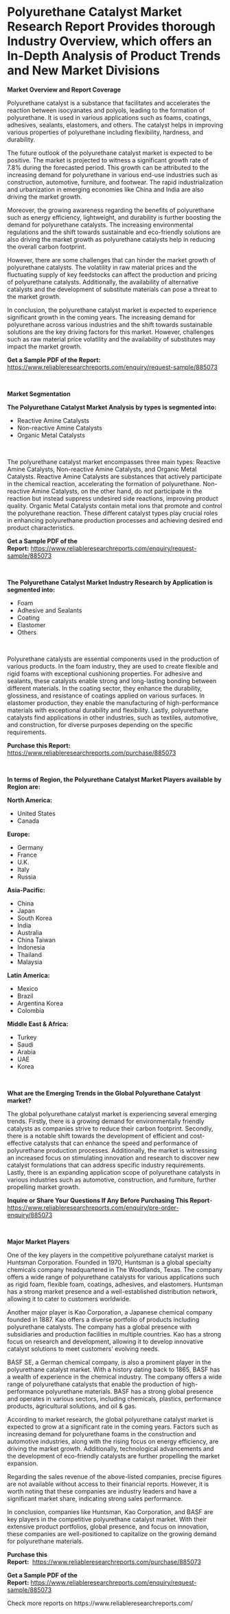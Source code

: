 <p><h1>Polyurethane Catalyst Market Research Report Provides thorough Industry Overview, which offers an In-Depth Analysis of Product Trends and New Market Divisions</h1></p><p><strong>Market Overview and Report Coverage</strong></p>
<p><p>Polyurethane catalyst is a substance that facilitates and accelerates the reaction between isocyanates and polyols, leading to the formation of polyurethane. It is used in various applications such as foams, coatings, adhesives, sealants, elastomers, and others. The catalyst helps in improving various properties of polyurethane including flexibility, hardness, and durability.</p><p>The future outlook of the polyurethane catalyst market is expected to be positive. The market is projected to witness a significant growth rate of 7.8% during the forecasted period. This growth can be attributed to the increasing demand for polyurethane in various end-use industries such as construction, automotive, furniture, and footwear. The rapid industrialization and urbanization in emerging economies like China and India are also driving the market growth.</p><p>Moreover, the growing awareness regarding the benefits of polyurethane such as energy efficiency, lightweight, and durability is further boosting the demand for polyurethane catalysts. The increasing environmental regulations and the shift towards sustainable and eco-friendly solutions are also driving the market growth as polyurethane catalysts help in reducing the overall carbon footprint.</p><p>However, there are some challenges that can hinder the market growth of polyurethane catalysts. The volatility in raw material prices and the fluctuating supply of key feedstocks can affect the production and pricing of polyurethane catalysts. Additionally, the availability of alternative catalysts and the development of substitute materials can pose a threat to the market growth.</p><p>In conclusion, the polyurethane catalyst market is expected to experience significant growth in the coming years. The increasing demand for polyurethane across various industries and the shift towards sustainable solutions are the key driving factors for this market. However, challenges such as raw material price volatility and the availability of substitutes may impact the market growth.</p></p>
<p><strong>Get a Sample PDF of the Report:</strong> <a href="https://www.reliableresearchreports.com/enquiry/request-sample/885073">https://www.reliableresearchreports.com/enquiry/request-sample/885073</a></p>
<p>&nbsp;</p>
<p><strong>Market Segmentation</strong></p>
<p><strong>The Polyurethane Catalyst Market Analysis by types is segmented into:</strong></p>
<p><ul><li>Reactive Amine Catalysts</li><li>Non-reactive Amine Catalysts</li><li>Organic Metal Catalysts</li></ul></p>
<p>&nbsp;</p>
<p><p>The polyurethane catalyst market encompasses three main types: Reactive Amine Catalysts, Non-reactive Amine Catalysts, and Organic Metal Catalysts. Reactive Amine Catalysts are substances that actively participate in the chemical reaction, accelerating the formation of polyurethane. Non-reactive Amine Catalysts, on the other hand, do not participate in the reaction but instead suppress undesired side reactions, improving product quality. Organic Metal Catalysts contain metal ions that promote and control the polyurethane reaction. These different catalyst types play crucial roles in enhancing polyurethane production processes and achieving desired end product characteristics.</p></p>
<p><strong>Get a Sample PDF of the Report:</strong>&nbsp;<a href="https://www.reliableresearchreports.com/enquiry/request-sample/885073">https://www.reliableresearchreports.com/enquiry/request-sample/885073</a></p>
<p>&nbsp;</p>
<p><strong>The Polyurethane Catalyst Market Industry Research by Application is segmented into:</strong></p>
<p><ul><li>Foam</li><li>Adhesive and Sealants</li><li>Coating</li><li>Elastomer</li><li>Others</li></ul></p>
<p>&nbsp;</p>
<p><p>Polyurethane catalysts are essential components used in the production of various products. In the foam industry, they are used to create flexible and rigid foams with exceptional cushioning properties. For adhesive and sealants, these catalysts enable strong and long-lasting bonding between different materials. In the coating sector, they enhance the durability, glossiness, and resistance of coatings applied on various surfaces. In elastomer production, they enable the manufacturing of high-performance materials with exceptional durability and flexibility. Lastly, polyurethane catalysts find applications in other industries, such as textiles, automotive, and construction, for diverse purposes depending on the specific requirements.</p></p>
<p><strong>Purchase this Report:</strong>&nbsp; <a href="https://www.reliableresearchreports.com/purchase/885073">https://www.reliableresearchreports.com/purchase/885073</a></p>
<p>&nbsp;</p>
<p><strong>In terms of Region, the Polyurethane Catalyst Market Players available by Region are:</strong></p>
<p>
    <p> <strong> North America: </strong>
        <ul>
            <li>United States</li>
            <li>Canada</li>
        </ul>
        </p> 
    <p> <strong> Europe: </strong>
        <ul>
            <li>Germany</li>
            <li>France</li>
            <li>U.K.</li>
            <li>Italy</li>
            <li>Russia</li>
        </ul>
        </p> 
    <p> <strong> Asia-Pacific: </strong>
        <ul>
            <li>China</li>
            <li>Japan</li>
            <li>South Korea</li>
            <li>India</li>
            <li>Australia</li>
            <li>China Taiwan</li>
            <li>Indonesia</li>
            <li>Thailand</li>
            <li>Malaysia</li>
        </ul>
        </p> 
    <p> <strong> Latin America: </strong>
        <ul>
            <li>Mexico</li>
            <li>Brazil</li>
            <li>Argentina Korea</li>
            <li>Colombia</li>
        </ul>
        </p> 
    <p> <strong> Middle East & Africa: </strong>
        <ul>
            <li>Turkey</li>
            <li>Saudi</li>
            <li>Arabia</li>
            <li>UAE</li>
            <li>Korea</li>
        </ul>
    </p>
    </p>
<p>&nbsp;</p>
<p><strong>What are the Emerging Trends in the Global Polyurethane Catalyst market?</strong></p>
<p><p>The global polyurethane catalyst market is experiencing several emerging trends. Firstly, there is a growing demand for environmentally friendly catalysts as companies strive to reduce their carbon footprint. Secondly, there is a notable shift towards the development of efficient and cost-effective catalysts that can enhance the speed and performance of polyurethane production processes. Additionally, the market is witnessing an increased focus on stimulating innovation and research to discover new catalyst formulations that can address specific industry requirements. Lastly, there is an expanding application scope of polyurethane catalysts in various industries such as automotive, construction, and furniture, further propelling market growth.</p></p>
<p><strong>Inquire or Share Your Questions If Any Before Purchasing This Report</strong>- <a href="https://www.reliableresearchreports.com/enquiry/pre-order-enquiry/885073">https://www.reliableresearchreports.com/enquiry/pre-order-enquiry/885073</a></p>
<p>&nbsp;</p>
<p><strong>Major Market Players</strong></p>
<p><p>One of the key players in the competitive polyurethane catalyst market is Huntsman Corporation. Founded in 1970, Huntsman is a global specialty chemicals company headquartered in The Woodlands, Texas. The company offers a wide range of polyurethane catalysts for various applications such as rigid foam, flexible foam, coatings, adhesives, and elastomers. Huntsman has a strong market presence and a well-established distribution network, allowing it to cater to customers worldwide.</p><p>Another major player is Kao Corporation, a Japanese chemical company founded in 1887. Kao offers a diverse portfolio of products including polyurethane catalysts. The company has a global presence with subsidiaries and production facilities in multiple countries. Kao has a strong focus on research and development, allowing it to develop innovative catalyst solutions to meet customers' evolving needs.</p><p>BASF SE, a German chemical company, is also a prominent player in the polyurethane catalyst market. With a history dating back to 1865, BASF has a wealth of experience in the chemical industry. The company offers a wide range of polyurethane catalysts that enable the production of high-performance polyurethane materials. BASF has a strong global presence and operates in various sectors, including chemicals, plastics, performance products, agricultural solutions, and oil & gas.</p><p>According to market research, the global polyurethane catalyst market is expected to grow at a significant rate in the coming years. Factors such as increasing demand for polyurethane foams in the construction and automotive industries, along with the rising focus on energy efficiency, are driving the market growth. Additionally, technological advancements and the development of eco-friendly catalysts are further propelling the market expansion.</p><p>Regarding the sales revenue of the above-listed companies, precise figures are not available without access to their financial reports. However, it is worth noting that these companies are industry leaders and have a significant market share, indicating strong sales performance.</p><p>In conclusion, companies like Huntsman, Kao Corporation, and BASF are key players in the competitive polyurethane catalyst market. With their extensive product portfolios, global presence, and focus on innovation, these companies are well-positioned to capitalize on the growing demand for polyurethane materials.</p></p>
<p><strong>Purchase this Report:</strong>&nbsp;&nbsp;<a href="https://www.reliableresearchreports.com/purchase/885073">https://www.reliableresearchreports.com/purchase/885073</a></p>
<p></p>
<p><strong>Get a Sample PDF of the Report:</strong>&nbsp;<a href="https://www.reliableresearchreports.com/enquiry/request-sample/885073">https://www.reliableresearchreports.com/enquiry/request-sample/885073</a></p>
<p>Check more reports on https://www.reliableresearchreports.com/</p>
